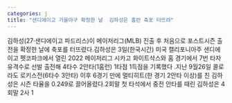 ```yaml
---
categories: j
title: "샌디에이고 가을야구 확정한 날  김하성은 홈런 축포 터뜨려"
---
```

김하성(27·샌디에이고 파드리스)이 메이저리그(MLB) 진출 후 처음으로 포스트시즌 출전을 확정한 날에 축포를 터뜨렸다.김하성은 3일(한국시간) 미국 캘리포니아주 샌디에이고 펫코파크에서 열린 2022 메이저리그 시카고 화이트삭스와 홈 경기에서 7번 타자 유격수로 선발 출전해 4타수 2안타(1홈런) 1타점 1득점을 기록했다 .지난 9월26일 콜로라도 로키스전(6타수 3안타) 이후 6경기 만에 멀티히트(한 경기 2안타 이상)를 친 김하성은 시즌 타율을 0.249로 끌어올렸다.2회말 첫 타석에서 중전 안타를 때린 김하성은 4회말 2사 1